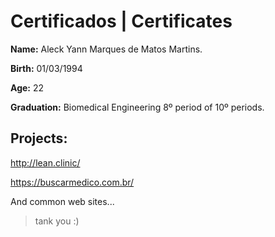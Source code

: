 Certificados | Certificates
===

**Name:** Aleck Yann Marques de Matos Martins.

**Birth:** 01/03/1994

**Age:** 22

**Graduation:** Biomedical Engineering 8º period of 10º periods.

Projects: 
---

http://lean.clinic/

https://buscarmedico.com.br/

And common web sites...



>tank you :)
